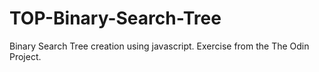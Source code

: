 # TOP-Binary-Search-Tree
Binary Search Tree creation using javascript. Exercise from the The Odin Project.
